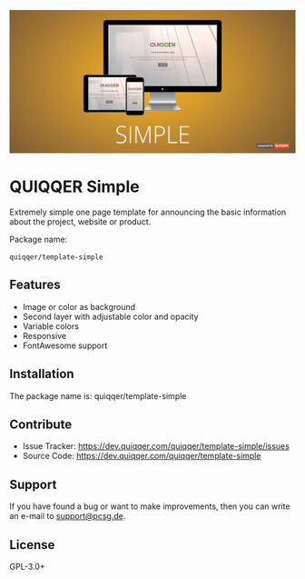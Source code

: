 ![QUIQQER Simple](bin/img/Readme.jpg)


QUIQQER Simple
========

Extremely simple one page template for announcing the basic information about the project, website or product.

Package name:

    quiqqer/template-simple


Features
--------
- Image or color as background
- Second layer with adjustable color and opacity
- Variable colors
- Responsive
- FontAwesome support

Installation
------------

The package name is: quiqqer/template-simple


Contribute
----------

- Issue Tracker: https://dev.quiqqer.com/quiqqer/template-simple/issues
- Source Code: https://dev.quiqqer.com/quiqqer/template-simple


Support
-------

If you have found a bug or want to make improvements,
then you can write an e-mail to support@pcsg.de.


License
-------

GPL-3.0+